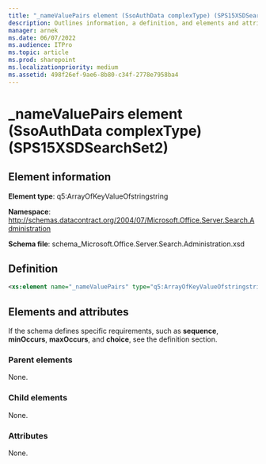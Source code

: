 ```yaml
---
title: "_nameValuePairs element (SsoAuthData complexType) (SPS15XSDSearchSet2)"
description: Outlines information, a definition, and elements and attributes for the _nameValuePairs element in Sharepoint.
manager: arnek
ms.date: 06/07/2022
ms.audience: ITPro
ms.topic: article
ms.prod: sharepoint
ms.localizationpriority: medium
ms.assetid: 498f26ef-9ae6-8b80-c34f-2778e7958ba4
---
```


# _nameValuePairs element (SsoAuthData complexType) (SPS15XSDSearchSet2)
 
## Element information
**Element type**: q5:ArrayOfKeyValueOfstringstring 

**Namespace**: http://schemas.datacontract.org/2004/07/Microsoft.Office.Server.Search.Administration 

**Schema file**: schema_Microsoft.Office.Server.Search.Administration.xsd 
   
## Definition

```XML
<xs:element name="_nameValuePairs" type="q5:ArrayOfKeyValueOfstringstring" minOccurs="0"></xs:element>

```

## Elements and attributes

If the schema defines specific requirements, such as **sequence**, **minOccurs**, **maxOccurs**, and **choice**, see the definition section. 
  
### Parent elements

None.
  
### Child elements

None.
  
### Attributes

None.
  


